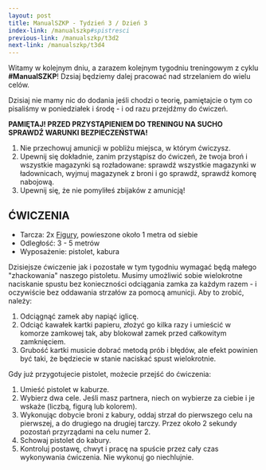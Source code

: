 ```yaml
---
layout: post
title: ManualSZKP - Tydzień 3 / Dzień 3
index-link: /manualszkp#spistresci
previous-link: /manualszkp/t3d2
next-link: /manualszkp/t3d4
---
```


Witamy w kolejnym dniu, a zarazem kolejnym tygodniu treningowym z cyklu **#ManualSZKP**! Dzsiaj będziemy dalej pracować nad strzelaniem do wielu celów.

Dzisiaj nie mamy nic do dodania jeśli chodzi o teorię, pamiętajcie o tym co pisaliśmy w poniedziałek i środę - i od razu przejdźmy do ćwiczeń.

**PAMIĘTAJ! PRZED PRZYSTĄPIENIEM DO TRENINGU NA SUCHO SPRAWDŹ WARUNKI BEZPIECZEŃSTWA!**

1. Nie przechowuj amunicji w pobliżu miejsca, w którym ćwiczysz.
2. Upewnij się dokładnie, zanim przystąpisz do ćwiczeń, że twoja broń i wszystkie magazynki są rozładowane: sprawdź wszystkie magazynki w ładownicach, wyjmuj magazynek z broni i go sprawdź, sprawdź komorę nabojową.
3. Upewnij się, że nie pomyliłeś zbijaków z amunicją!

## ĆWICZENIA
* Tarcza: 2x [Figury](/manualszkp/tarcze/figury.pdf), powieszone około 1 metra od siebie
* Odległość: 3 - 5 metrów
* Wyposażenie: pistolet, kabura

Dzisiejsze ćwiczenie jak i pozostałe w tym tygodniu wymagać będą małego "zhackowania" naszego pistoletu. Musimy umożliwić sobie wielokrotne naciskanie spustu bez konieczności odciągania zamka za każdym razem - i oczywiście bez oddawania strzałów za pomocą amunicji. Aby to zrobić, należy:

1. Odciągnąć zamek aby napiąć iglicę.
2. Odciąć kawałek kartki papieru, złożyć go kilka razy i umieścić w komorze zamkowej tak, aby blokował zamek przed całkowitym zamknięciem. 
3. Grubość kartki musicie dobrać metodą prób i błędów, ale efekt powinien być taki, że będziecie w stanie naciskać spust wielokrotnie.

Gdy już przygotujecie pistolet, możecie przejść do ćwiczenia:

1. Umieść pistolet w kaburze.
2. Wybierz dwa cele. Jeśli masz partnera, niech on wybierze za ciebie i je wskaże (liczbą, figurą lub kolorem).
3. Wykonując dobycie broni z kabury, oddaj strzał do pierwszego celu na pierwszej, a do drugiego na drugiej tarczy. Przez około 2 sekundy pozostań przyrządami na celu numer 2.
4. Schowaj pistolet do kabury.
5. Kontroluj postawę, chwyt i pracę na spuście przez cały czas wykonywania ćwiczenia. Nie wykonuj go niechlujnie.